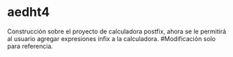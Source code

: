 # aedht4
Construcción sobre el proyecto de calculadora postfix, ahora se le permitirá al usuario agregar expresiones infix a la calculadora. 
#Modificación solo para referencia.